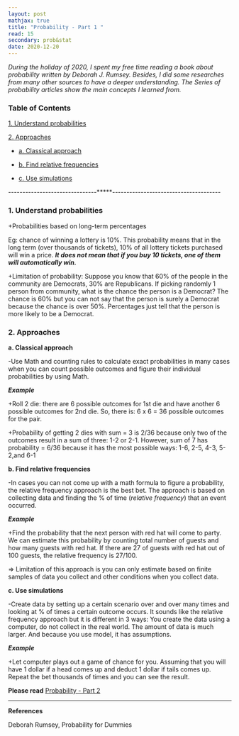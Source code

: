 ```yaml
---
layout: post
mathjax: true
title: "Probability - Part 1 "
read: 15
secondary: prob&stat
date: 2020-12-20
---
```


*During the holiday of 2020, I spent my free time reading a book about probability written by Deborah J. Rumsey. Besides, I did some researches from many other sources to have a deeper understanding. The Series of probability articles show the main concepts I learned from.* 

### Table of Contents
[1. Understand probabilities](#understandprobabilities)

[2. Approaches](#approaches)

- [a. Classical approach](#classicalapproach)
  
- [b. Find relative frequencies](#findrelativefrequencies)
  
- [c. Use simulations](#usesimulations)

-------------------------------*****--------------------------------------

### 1. Understand probabilities <a class="anchor" id="understandprobabilities"></a>

+Probabilities based on long-term percentages

Eg: chance of winning a lottery is 10%. This probability means that in the long term (over thousands of tickets), 10% of all lottery tickets purchased will win a price. ***It does not mean that if you buy 10 tickets, one of them will automatically win.***

+Limitation of probability: Suppose you know that 60% of the people in the community are Democrats, 30% are Republicans. If picking randomly 1 person from community, what is the chance the person is a Democrat? The chance is 60% but you can not say that the person is surely a Democrat because the chance is over 50%. Percentages just tell that the person is more likely to be a Democrat.

### 2. Approaches<a class="anchor" id="approaches"></a>

**a. Classical approach<a class="anchor" id="classicalapproach"></a>**

-Use Math and counting rules to calculate exact probabilities in many cases when you can count possible outcomes and figure their individual probabilities by using Math. 

***Example***

+Roll 2 die: there are 6 possible outcomes for 1st die and have another 6 possible outcomes for 2nd die. So, there is: 6 x 6 = 36 possible outcomes for the pair.

+Probability of getting 2 dies with sum = 3 is 2/36 because only two of the outcomes result in a sum of three: 1-2 or 2-1. However, sum of 7 has probability = 6/36 because it has the most possible ways: 1-6, 2-5, 4-3, 5-2,and 6-1

**b. Find relative frequencies<a class="anchor" id="findrelativefrequencies"></a>**

-In cases you can not come up with a math formula to figure a probability, the relative frequency approach is the best bet. The approach is based on collecting data and finding the % of time (*relative frequency*) that an event occurred.

***Example***

+Find the probability that the next person with red hat will come to party. We can estimate this probability by counting total number of guests and how many guests with red hat. If there are 27 of guests with red hat out of 100 guests, the relative frequency is 27/100.

=> Limitation of this approach is you can only estimate based on finite samples of data you collect and other conditions when you collect data. 

**c. Use simulations** <a class="anchor" id="usesimulations"></a>

-Create data by setting up a certain scenario over and over many times and looking at % of times a certain outcome occurs. It sounds like the relative frequency approach but it is different in 3 ways: You create the data using a computer, do not collect in the real world. The amount of data is much larger. And because you use model, it has assumptions. 

***Example***

+Let computer plays out a game of chance for you. Assuming that you will have 1 dollar if a head comes up and deduct 1 dollar if tails comes up. Repeat the bet thousands of times and you can see the result.

**Please read** [Probability - Part 2](https://lytranp.github.io/notes/prob2)

-------------------------------------------------
**References**

Deborah Rumsey, Probability for Dummies
